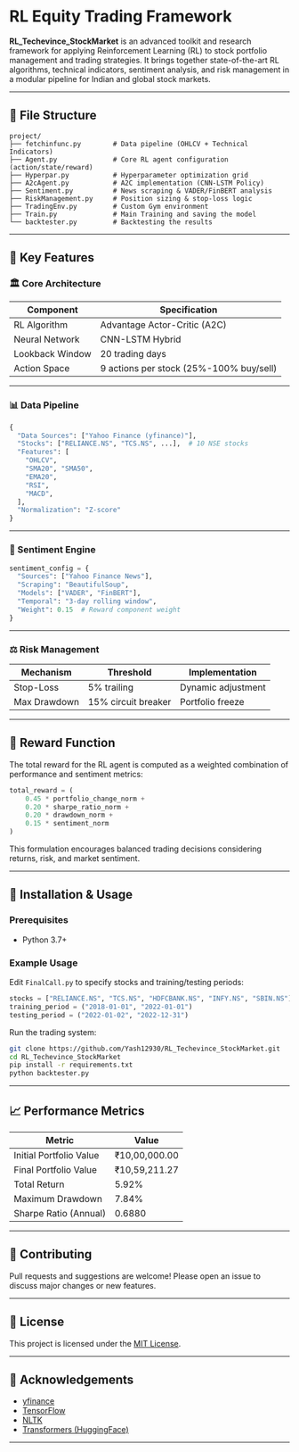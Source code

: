 # RL Equity Trading Framework

**RL\_Techevince\_StockMarket** is an advanced toolkit and research framework for applying Reinforcement Learning (RL) to stock portfolio management and trading strategies. It brings together state-of-the-art RL algorithms, technical indicators, sentiment analysis, and risk management in a modular pipeline for Indian and global stock markets.

---

## 📂 File Structure

```
project/
├── fetchinfunc.py        # Data pipeline (OHLCV + Technical Indicators)
├── Agent.py              # Core RL agent configuration (action/state/reward)
├── Hyperpar.py           # Hyperparameter optimization grid
├── A2cAgent.py           # A2C implementation (CNN-LSTM Policy)
├── Sentiment.py          # News scraping & VADER/FinBERT analysis
├── RiskManagement.py     # Position sizing & stop-loss logic
├── TradingEnv.py         # Custom Gym environment
├── Train.py              # Main Training and saving the model
└── backtester.py         # Backtesting the results
```

---

## 🔧 Key Features

### 🏛 Core Architecture

| Component       | Specification                           |
| --------------- | --------------------------------------- |
| RL Algorithm    | Advantage Actor-Critic (A2C)            |
| Neural Network  | CNN-LSTM Hybrid                         |
| Lookback Window | 20 trading days                         |
| Action Space    | 9 actions per stock (25%-100% buy/sell) |

---

### 📊 Data Pipeline

```python
{
  "Data Sources": ["Yahoo Finance (yfinance)"],
  "Stocks": ["RELIANCE.NS", "TCS.NS", ...],  # 10 NSE stocks
  "Features": [
    "OHLCV",
    "SMA20", "SMA50", 
    "EMA20",
    "RSI",
    "MACD",
  ],
  "Normalization": "Z-score"
}
```

---

### 🧠 Sentiment Engine

```python
sentiment_config = {
  "Sources": ["Yahoo Finance News"],
  "Scraping": "BeautifulSoup",
  "Models": ["VADER", "FinBERT"],
  "Temporal": "3-day rolling window",
  "Weight": 0.15  # Reward component weight
}
```

---

### ⚖️ Risk Management

| Mechanism       | Threshold           | Implementation     |
| --------------- | ------------------- | ------------------ |
| Stop-Loss       | 5% trailing         | Dynamic adjustment |
| Max Drawdown    | 15% circuit breaker | Portfolio freeze   |

---

## 🎯 Reward Function

The total reward for the RL agent is computed as a weighted combination of performance and sentiment metrics:

```python
total_reward = (
    0.45 * portfolio_change_norm +
    0.20 * sharpe_ratio_norm +
    0.20 * drawdown_norm +
    0.15 * sentiment_norm
)
```

This formulation encourages balanced trading decisions considering returns, risk, and market sentiment.

---

## 🚀 Installation & Usage

### Prerequisites

* Python 3.7+

### Example Usage

Edit `FinalCall.py` to specify stocks and training/testing periods:

```python
stocks = ["RELIANCE.NS", "TCS.NS", "HDFCBANK.NS", "INFY.NS", "SBIN.NS"]
training_period = ("2018-01-01", "2022-01-01")
testing_period = ("2022-01-02", "2022-12-31")
```

Run the trading system:

```bash
git clone https://github.com/Yash12930/RL_Techevince_StockMarket.git
cd RL_Techevince_StockMarket
pip install -r requirements.txt
python backtester.py
```

---

## 📈 Performance Metrics

| Metric                  | Value           |
|------------------------|-----------------|
| Initial Portfolio Value| ₹10,00,000.00   |
| Final Portfolio Value  | ₹10,59,211.27   |
| Total Return           | 5.92%           |
| Maximum Drawdown       | 7.84%           |
| Sharpe Ratio (Annual)  | 0.6880          |

---

## 🤝 Contributing

Pull requests and suggestions are welcome! Please open an issue to discuss major changes or new features.

---

## 📄 License

This project is licensed under the [MIT License](LICENSE).

---

## 🙏 Acknowledgements

* [yfinance](https://github.com/ranaroussi/yfinance)
* [TensorFlow](https://www.tensorflow.org/)
* [NLTK](https://www.nltk.org/)
* [Transformers (HuggingFace)](https://huggingface.co/)

---
